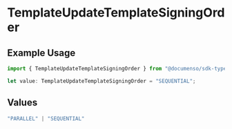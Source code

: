 # TemplateUpdateTemplateSigningOrder

## Example Usage

```typescript
import { TemplateUpdateTemplateSigningOrder } from "@documenso/sdk-typescript/models/operations";

let value: TemplateUpdateTemplateSigningOrder = "SEQUENTIAL";
```

## Values

```typescript
"PARALLEL" | "SEQUENTIAL"
```